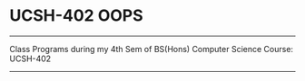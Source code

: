 # UCSH-402 OOPS
---
Class Programs during my 4th Sem of BS(Hons) Computer Science Course: UCSH-402 

---